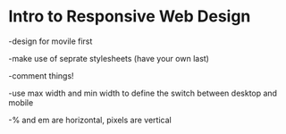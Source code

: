 # Intro to Responsive Web Design

-design for movile first

-make use of seprate stylesheets (have your own last)

-comment things!

-use max width and min width to define the switch between desktop and mobile

-% and em are horizontal, pixels are vertical